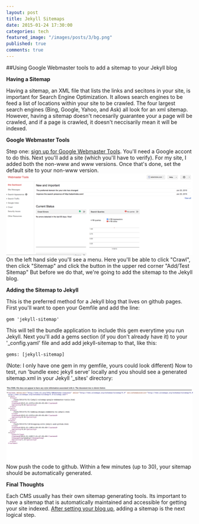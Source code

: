 ```yaml
---
layout: post
title: Jekyll Sitemaps
date: 2015-01-24 17:30:00
categories: tech
featured_image: "/images/posts/3/bg.png"
published: true
comments: true
---
```


##Using Google Webmaster tools to add a sitemap to your Jekyll blog

**Having a Sitemap**

Having a sitemap,
an XML file that lists the links and secitons in your site,
is important for Search Engine Optimization.
It allows search engines to be feed a list of locations within your site to be crawled.
The four largest search engines (Bing, Google, Yahoo, and Ask) all look for an xml sitemap.
However, having a sitemap doesn't necesarily guarantee your a page will be crawled,
and if a page is crawled, it doesn't neccisarily mean it will be indexed.


**Google Webmaster Tools**

Step one: [sign up for Google Webmaster Tools](http://www.google.com/webmasters "Google Webmaster Tools").
You'll need a Google accont to do this.
Next you'll add a site (which you'll have to verify).
For my site, I added both the non-www and www versions.
Once that's done, set the default site to your non-www version.
![Google Webmasters Dashboard](/images/posts/3/1.png "Google Webmasters Dashboard")
On the left hand side you'll see a menu.
Here you'll be able to click "Crawl",
then click "Sitemap" and click the button in the upper red corner "Add/Test Sitemap"
But before we do that, we're going to add the sitemap to the Jekyll blog.


**Adding the Sitemap to Jekyll**

This is the preferred method for a Jekyll blog that lives on github pages.
First you'll want to open your Gemfile and add the line:
```
gem 'jekyll-sitemap'
```
This will tell the bundle application to include this gem everytime you run Jekyll.
Next you'll add a gems section (if you don't already have it) to your '_config.yaml' file and add add jekyll-sitemap to that, like this:

```
gems: [jekyll-sitemap]
```

(Note: I only have one gem in my gemfile, yours could look different)
Now to test, run 'bundle exec jekyll serve' locally and you should see a generated sitemap.xml in your Jekyll '_sites' directory:

![adamhoke.com sitemap.xml](/images/posts/3/2.png "Github.io generated sitemap.xml")
Now push the code to github.
Within a few minutes (up to 30), your sitemap should be automatically generated.

**Final Thoughts**

Each CMS usually has their own sitemap generating tools.
Its important to have a sitemap that is automatically maintained and accessible for getting your site indexed.
[After setting your blog up](http://adamhoke.com/tech/2015/01/21/adding-disqus-comments-to-jekyll.html "Adding Disqus to a Jekyll Blog"), adding a sitemap is the next logical step.